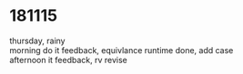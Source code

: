 # 181115

thursday, rainy  
morning do it feedback, equivlance runtime done, add case  
afternoon it feedback, rv revise  
